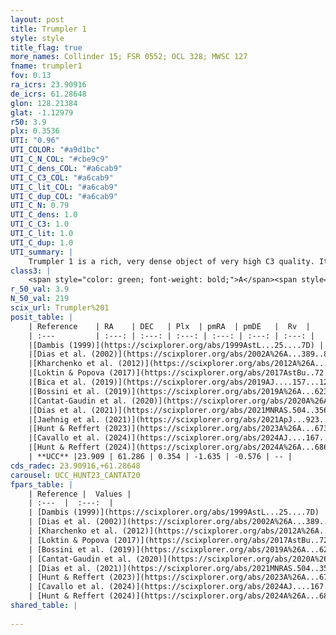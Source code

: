 ```yaml
---
layout: post
title: Trumpler 1
style: style
title_flag: true
more_names: Collinder 15; FSR 0552; OCL 328; MWSC 127
fname: trumpler1
fov: 0.13
ra_icrs: 23.90916
de_icrs: 61.28648
glon: 128.21384
glat: -1.12979
r50: 3.9
plx: 0.3536
UTI: "0.96"
UTI_COLOR: "#a9d1bc"
UTI_C_N_COL: "#cbe9c9"
UTI_C_dens_COL: "#a6cab9"
UTI_C_C3_COL: "#a6cab9"
UTI_C_lit_COL: "#a6cab9"
UTI_C_dup_COL: "#a6cab9"
UTI_C_N: 0.79
UTI_C_dens: 1.0
UTI_C_C3: 1.0
UTI_C_lit: 1.0
UTI_C_dup: 1.0
UTI_summary: |
    Trumpler 1 is a rich, very dense object of very high C3 quality. It is very well-studied in the literature.
class3: |
    <span style="color: green; font-weight: bold;">A</span><span style="color: green; font-weight: bold;">A</span>
r_50_val: 3.9
N_50_val: 219
scix_url: Trumpler%201
posit_table: |
    | Reference    | RA    | DEC   | Plx  | pmRA  | pmDE   |  Rv  |
    | :---         | :---: | :---: | :---: | :---: | :---: | :---: |
    |[Dambis (1999)](https://scixplorer.org/abs/1999AstL...25....7D) | 23.925 | 61.283 | -- | -- | -- | -- |
    |[Dias et al. (2002)](https://scixplorer.org/abs/2002A%26A...389..871D) | 23.925 | 61.283 | -- | -3.31 | -1.02 | -65.0 |
    |[Kharchenko et al. (2012)](https://scixplorer.org/abs/2012A%26A...543A.156K) | 23.91 | 61.275 | -- | 0.67 | -2.16 | -- |
    |[Loktin & Popova (2017)](https://scixplorer.org/abs/2017AstBu..72..257L) | 23.925 | 61.284 | -- | -0.5 | -0.812 | -65.0 |
    |[Bica et al. (2019)](https://scixplorer.org/abs/2019AJ....157...12B) | 23.9 | 61.298 | -- | -- | -- | -- |
    |[Bossini et al. (2019)](https://scixplorer.org/abs/2019A%26A...623A.108B) | 23.915 | 61.283 | -- | -- | -- | -- |
    |[Cantat-Gaudin et al. (2020)](https://scixplorer.org/abs/2020A%26A...640A...1C) | 23.915 | 61.283 | 0.348 | -1.598 | -0.541 | -- |
    |[Dias et al. (2021)](https://scixplorer.org/abs/2021MNRAS.504..356D) | 23.923 | 61.285 | 0.347 | -1.609 | -0.539 | -- |
    |[Jaehnig et al. (2021)](https://scixplorer.org/abs/2021ApJ...923..129J) | 23.913 | 61.287 | 0.388 | -1.612 | -0.525 | -- |
    |[Hunt & Reffert (2023)](https://scixplorer.org/abs/2023A%26A...673A.114H) | 23.916 | 61.284 | 0.355 | -1.645 | -0.584 | -- |
    |[Cavallo et al. (2024)](https://scixplorer.org/abs/2024AJ....167...12C) | 23.856 | 61.282 | 0.355 | -- | -- | -- |
    |[Hunt & Reffert (2024)](https://scixplorer.org/abs/2024A%26A...686A..42H) | 23.916 | 61.284 | 0.355 | -1.645 | -0.584 | -- |
    | **UCC** |23.909 | 61.286 | 0.354 | -1.635 | -0.576 | -- | 
cds_radec: 23.90916,+61.28648
carousel: UCC_HUNT23_CANTAT20
fpars_table: |
    | Reference |  Values |
    | :---  |  :---:  |
    | [Dambis (1999)](https://scixplorer.org/abs/1999AstL...25....7D) | `E_B-V_=0.528, DM0=12.15, log_age_=7.4` |
    | [Dias et al. (2002)](https://scixplorer.org/abs/2002A%26A...389..871D) | `E(B-V)=0.68, Dist=2469.0, Age=7.3` |
    | [Kharchenko et al. (2012)](https://scixplorer.org/abs/2012A%26A...543A.156K) | `e_bv=0.583, distance=2399, log_age=7.1` |
    | [Loktin & Popova (2017)](https://scixplorer.org/abs/2017AstBu..72..257L) | `E(B-V)=0.579, Dmod=12.06, logt=7.479` |
    | [Bossini et al. (2019)](https://scixplorer.org/abs/2019A%26A...623A.108B) | `AV=1.785, Dist=12.595, logA=7.513, Fe/H=0.0` |
    | [Cantat-Gaudin et al. (2020)](https://scixplorer.org/abs/2020A%26A...640A...1C) | `AVNN=1.63, DMNN=12.22, AgeNN=7.46` |
    | [Dias et al. (2021)](https://scixplorer.org/abs/2021MNRAS.504..356D) | `Av=1.839, Dist=2425, logage=7.34, [Fe/H]=-0.012` |
    | [Hunt & Reffert (2023)](https://scixplorer.org/abs/2023A%26A...673A.114H) | `AV50=1.629, diffAV50=1.035, MOD50=12.097, logAge50=7.452` |
    | [Cavallo et al. (2024)](https://scixplorer.org/abs/2024AJ....167...12C) | `AV50=1.62, dMod50=12.5, logAge50=7.6, [Fe/H]50=0.72` |
    | [Hunt & Reffert (2024)](https://scixplorer.org/abs/2024A%26A...686A..42H) | `MassJ=897.417` |
shared_table: |
    
---
```

